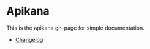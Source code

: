 
# Apikana

This is the apikana gh-page for simple documentation.

- [Changelog](./changelog/changelog.md)

